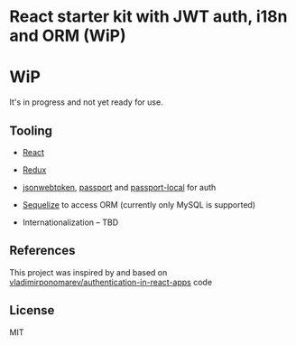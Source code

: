 # React starter kit with JWT auth, i18n and ORM (WiP)

# WiP

It's in progress and not yet ready for use.

## Tooling

* [React](https://github.com/facebook/react)

* [Redux](https://github.com/reactjs/redux)

* [jsonwebtoken](https://github.com/auth0/node-jsonwebtoken), [passport](https://github.com/jaredhanson/passport) and [passport-local](https://github.com/jaredhanson/passport-local) for auth

* [Sequelize](https://github.com/sequelize/sequelize) to access ORM (currently only MySQL is supported)

* Internationalization – TBD

## References

This project was inspired by and based on [vladimirponomarev/authentication-in-react-apps](https://github.com/vladimirponomarev/authentication-in-react-apps) code

## License

MIT
